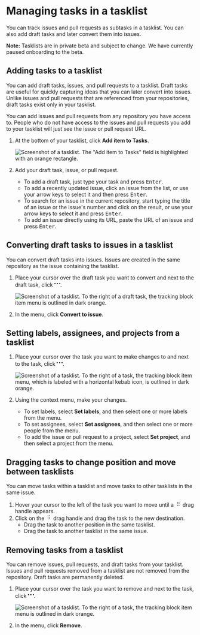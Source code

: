 # Managing tasks in a tasklist

You can track issues and pull requests as subtasks in a tasklist. You can also add draft tasks and later convert them into issues.

<div class="ghd-spotlight ghd-spotlight-note border rounded-1 my-3 p-3 f5 color-border-accent-emphasis color-bg-accent">

**Note:** Tasklists are in private beta and subject to change. We have currently paused onboarding to the beta.

</div>

<!-- n.b. separate note on "About tasklists" -->

## Adding tasks to a tasklist

You can add draft tasks, issues, and pull requests to a tasklist. Draft tasks are useful for quickly capturing ideas that you can later convert into issues. Unlike issues and pull requests that are referenced from your repositories, draft tasks exist only in your tasklist.

You can add issues and pull requests from any repository you have access to. People who do not have access to the issues and pull requests you add to your tasklist will just see the issue or pull request URL.

1. At the bottom of your tasklist, click **Add item to Tasks**.
  
    ![Screenshot of a tasklist. The "Add item to Tasks" field is highlighted with an orange rectangle.](/assets/images/help/projects-v2/tasklist-omnibar.png)
  
1. Add your draft task, issue, or pull request.

   - To add a draft task, just type your task and press <kbd>Enter</kbd>.
   - To add a recently updated issue, click an issue from the list, or use your arrow keys to select it and then press <kbd>Enter</kbd>.
   - To search for an issue in the current repository, start typing the title of an issue or the issue's number and click on the result, or use your arrow keys to select it and press <kbd>Enter</kbd>.
   - To add an issue directly using its URL, paste the URL of an issue and press <kbd>Enter</kbd>.

## Converting draft tasks to issues in a tasklist

You can convert draft tasks into issues. Issues are created in the same repository as the issue containing the tasklist.

1. Place your cursor over the draft task you want to convert and next to the draft task, click <svg version="1.1" width="16" height="16" viewBox="0 0 16 16" class="octicon octicon-kebab-horizontal" aria-label="tracking block item menu" role="img"><path d="M8 9a1.5 1.5 0 1 0 0-3 1.5 1.5 0 0 0 0 3ZM1.5 9a1.5 1.5 0 1 0 0-3 1.5 1.5 0 0 0 0 3Zm13 0a1.5 1.5 0 1 0 0-3 1.5 1.5 0 0 0 0 3Z"></path></svg>.

   ![Screenshot of a tasklist. To the right of a draft task, the tracking block item menu is outlined in dark orange.](/assets/images/help/projects-v2/tasklist-draft-context-menu.png)

1. In the menu, click **Convert to issue**.

## Setting labels, assignees, and projects from a tasklist

1. Place your cursor over the task you want to make changes to and next to the task, click <svg version="1.1" width="16" height="16" viewBox="0 0 16 16" class="octicon octicon-kebab-horizontal" aria-label="tracking block item menu" role="img"><path d="M8 9a1.5 1.5 0 1 0 0-3 1.5 1.5 0 0 0 0 3ZM1.5 9a1.5 1.5 0 1 0 0-3 1.5 1.5 0 0 0 0 3Zm13 0a1.5 1.5 0 1 0 0-3 1.5 1.5 0 0 0 0 3Z"></path></svg>.

    ![Screenshot of a tasklist. To the right of a task, the tracking block item menu, which is labeled with a horizontal kebab icon, is outlined in dark orange.](/assets/images/help/projects-v2/tasklists-item-context-menu.png)

1. Using the context menu, make your changes.
   - To set labels, select **Set labels**, and then select one or more labels from the menu.
   - To set assignees, select **Set assignees**, and then select one or more people from the menu.
   - To add the issue or pull request to a project, select **Set project**, and then select a project from the menu.

## Dragging tasks to change position and move between tasklists

You can move tasks within a tasklist and move tasks to other tasklists in the same issue.

1. Hover your cursor to the left of the task you want to move until a <svg version="1.1" width="16" height="16" viewBox="0 0 16 16" class="octicon octicon-grabber" aria-hidden="true"><path d="M10 13a1 1 0 1 1 0-2 1 1 0 0 1 0 2Zm0-4a1 1 0 1 1 0-2 1 1 0 0 1 0 2Zm-4 4a1 1 0 1 1 0-2 1 1 0 0 1 0 2Zm5-9a1 1 0 1 1-2 0 1 1 0 0 1 2 0ZM7 8a1 1 0 1 1-2 0 1 1 0 0 1 2 0ZM6 5a1 1 0 1 1 0-2 1 1 0 0 1 0 2Z"></path></svg> drag handle appears.
1. Click on the <svg version="1.1" width="16" height="16" viewBox="0 0 16 16" class="octicon octicon-grabber" aria-hidden="true"><path d="M10 13a1 1 0 1 1 0-2 1 1 0 0 1 0 2Zm0-4a1 1 0 1 1 0-2 1 1 0 0 1 0 2Zm-4 4a1 1 0 1 1 0-2 1 1 0 0 1 0 2Zm5-9a1 1 0 1 1-2 0 1 1 0 0 1 2 0ZM7 8a1 1 0 1 1-2 0 1 1 0 0 1 2 0ZM6 5a1 1 0 1 1 0-2 1 1 0 0 1 0 2Z"></path></svg> drag handle and drag the task to the new destination.
   - Drag the task to another position in the same tasklist.
   - Drag the task to another tasklist in the same issue.

## Removing tasks from a tasklist

You can remove issues, pull requests, and draft tasks from your tasklist. Issues and pull requests removed from a tasklist are not removed from the repository. Draft tasks are permanently deleted.

1. Place your cursor over the task you want to remove and next to the task, click <svg version="1.1" width="16" height="16" viewBox="0 0 16 16" class="octicon octicon-kebab-horizontal" aria-label="tracking block item menu" role="img"><path d="M8 9a1.5 1.5 0 1 0 0-3 1.5 1.5 0 0 0 0 3ZM1.5 9a1.5 1.5 0 1 0 0-3 1.5 1.5 0 0 0 0 3Zm13 0a1.5 1.5 0 1 0 0-3 1.5 1.5 0 0 0 0 3Z"></path></svg>.

   ![Screenshot of a tasklist. To the right of a task, the tracking block item menu is outlined in dark orange.](/assets/images/help/projects-v2/tasklists-item-context-menu.png)

1. In the menu, click **Remove**.
